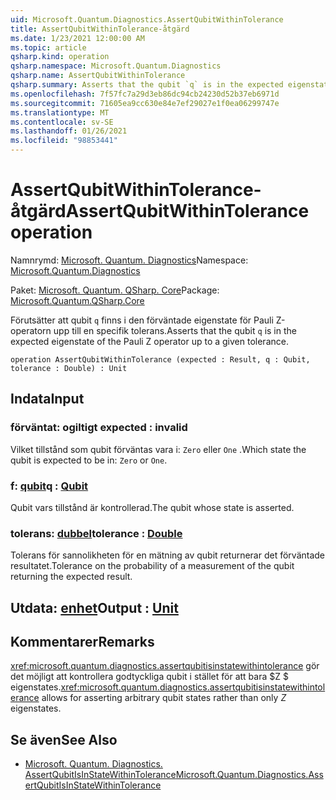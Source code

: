 ```yaml
---
uid: Microsoft.Quantum.Diagnostics.AssertQubitWithinTolerance
title: AssertQubitWithinTolerance-åtgärd
ms.date: 1/23/2021 12:00:00 AM
ms.topic: article
qsharp.kind: operation
qsharp.namespace: Microsoft.Quantum.Diagnostics
qsharp.name: AssertQubitWithinTolerance
qsharp.summary: Asserts that the qubit `q` is in the expected eigenstate of the Pauli Z operator up to a given tolerance.
ms.openlocfilehash: 7f57fc7a29d3eb86dc94cb24230d52b37eb6971d
ms.sourcegitcommit: 71605ea9cc630e84e7ef29027e1f0ea06299747e
ms.translationtype: MT
ms.contentlocale: sv-SE
ms.lasthandoff: 01/26/2021
ms.locfileid: "98853441"
---
```

# <a name="assertqubitwithintolerance-operation"></a><span data-ttu-id="ce69f-102">AssertQubitWithinTolerance-åtgärd</span><span class="sxs-lookup"><span data-stu-id="ce69f-102">AssertQubitWithinTolerance operation</span></span>

<span data-ttu-id="ce69f-103">Namnrymd: [Microsoft. Quantum. Diagnostics](xref:Microsoft.Quantum.Diagnostics)</span><span class="sxs-lookup"><span data-stu-id="ce69f-103">Namespace: [Microsoft.Quantum.Diagnostics](xref:Microsoft.Quantum.Diagnostics)</span></span>

<span data-ttu-id="ce69f-104">Paket: [Microsoft. Quantum. QSharp. Core](https://nuget.org/packages/Microsoft.Quantum.QSharp.Core)</span><span class="sxs-lookup"><span data-stu-id="ce69f-104">Package: [Microsoft.Quantum.QSharp.Core](https://nuget.org/packages/Microsoft.Quantum.QSharp.Core)</span></span>


<span data-ttu-id="ce69f-105">Förutsätter att qubit `q` finns i den förväntade eigenstate för Pauli Z-operatorn upp till en specifik tolerans.</span><span class="sxs-lookup"><span data-stu-id="ce69f-105">Asserts that the qubit `q` is in the expected eigenstate of the Pauli Z operator up to a given tolerance.</span></span>

```qsharp
operation AssertQubitWithinTolerance (expected : Result, q : Qubit, tolerance : Double) : Unit
```


## <a name="input"></a><span data-ttu-id="ce69f-106">Indata</span><span class="sxs-lookup"><span data-stu-id="ce69f-106">Input</span></span>

### <a name="expected--__invalidresult__"></a><span data-ttu-id="ce69f-107">förväntat: __ogiltigt <Result>__</span><span class="sxs-lookup"><span data-stu-id="ce69f-107">expected : __invalid<Result>__</span></span>

<span data-ttu-id="ce69f-108">Vilket tillstånd som qubit förväntas vara i: `Zero` eller `One` .</span><span class="sxs-lookup"><span data-stu-id="ce69f-108">Which state the qubit is expected to be in: `Zero` or `One`.</span></span>


### <a name="q--qubit"></a><span data-ttu-id="ce69f-109">f: [qubit](xref:microsoft.quantum.lang-ref.qubit)</span><span class="sxs-lookup"><span data-stu-id="ce69f-109">q : [Qubit](xref:microsoft.quantum.lang-ref.qubit)</span></span>

<span data-ttu-id="ce69f-110">Qubit vars tillstånd är kontrollerad.</span><span class="sxs-lookup"><span data-stu-id="ce69f-110">The qubit whose state is asserted.</span></span>


### <a name="tolerance--double"></a><span data-ttu-id="ce69f-111">tolerans: [dubbel](xref:microsoft.quantum.lang-ref.double)</span><span class="sxs-lookup"><span data-stu-id="ce69f-111">tolerance : [Double](xref:microsoft.quantum.lang-ref.double)</span></span>

<span data-ttu-id="ce69f-112">Tolerans för sannolikheten för en mätning av qubit returnerar det förväntade resultatet.</span><span class="sxs-lookup"><span data-stu-id="ce69f-112">Tolerance on the probability of a measurement of the qubit returning the expected result.</span></span>



## <a name="output--unit"></a><span data-ttu-id="ce69f-113">Utdata: [enhet](xref:microsoft.quantum.lang-ref.unit)</span><span class="sxs-lookup"><span data-stu-id="ce69f-113">Output : [Unit](xref:microsoft.quantum.lang-ref.unit)</span></span>



## <a name="remarks"></a><span data-ttu-id="ce69f-114">Kommentarer</span><span class="sxs-lookup"><span data-stu-id="ce69f-114">Remarks</span></span>

<span data-ttu-id="ce69f-115"><xref:microsoft.quantum.diagnostics.assertqubitisinstatewithintolerance> gör det möjligt att kontrollera godtyckliga qubit i stället för att bara $Z $ eigenstates.</span><span class="sxs-lookup"><span data-stu-id="ce69f-115"><xref:microsoft.quantum.diagnostics.assertqubitisinstatewithintolerance> allows for asserting arbitrary qubit states rather than only $Z$ eigenstates.</span></span>

## <a name="see-also"></a><span data-ttu-id="ce69f-116">Se även</span><span class="sxs-lookup"><span data-stu-id="ce69f-116">See Also</span></span>

- [<span data-ttu-id="ce69f-117">Microsoft. Quantum. Diagnostics. AssertQubitIsInStateWithinTolerance</span><span class="sxs-lookup"><span data-stu-id="ce69f-117">Microsoft.Quantum.Diagnostics.AssertQubitIsInStateWithinTolerance</span></span>](xref:Microsoft.Quantum.Diagnostics.AssertQubitIsInStateWithinTolerance)